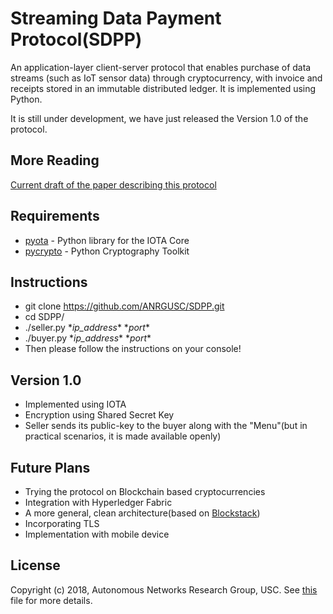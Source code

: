 # Streaming Data Payment Protocol(SDPP)

An application-layer client-server protocol that enables purchase of data streams (such as IoT sensor data) through cryptocurrency, with invoice and receipts stored in an immutable distributed ledger. It is implemented using Python.

It is still under development, we have just released the Version 1.0 of the protocol.

## More Reading
[Current draft of the paper describing this protocol](https://github.com/ANRGUSC/SDPP/blob/master/documents/streaming-data-payment-protocol.pdf)

## Requirements
- [pyota](https://pyota.readthedocs.io/en/latest/) - Python library for the IOTA Core 
- [pycrypto](https://www.dlitz.net/software/pycrypto/) - Python Cryptography Toolkit

## Instructions
- git clone https://github.com/ANRGUSC/SDPP.git
- cd SDPP/
- ./seller.py \**ip_address*\*  \**port*\*
- ./buyer.py \**ip_address*\*  \**port*\*
- Then please follow the instructions on your console!

## Version 1.0
- Implemented using IOTA
- Encryption using Shared Secret Key
- Seller sends its public-key to the buyer along with the "Menu"(but in practical scenarios, it is made available openly)

## Future Plans
- Trying the protocol on Blockchain based cryptocurrencies
- Integration with Hyperledger Fabric
- A more general, clean architecture(based on [Blockstack](https://blockstack.org/)) 
- Incorporating TLS
- Implementation with mobile device

## License
Copyright (c) 2018, Autonomous Networks Research Group, USC. See [this](https://github.com/ANRGUSC/SDPP/blob/master/LICENSE.txt) file for more details.
